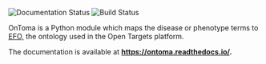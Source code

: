 ![Documentation Status](https://readthedocs.org/projects/ontoma/badge/?version=stable) ![Build Status](https://img.shields.io/circleci/build/gh/opentargets/OnToma)

OnToma is a Python module which maps the disease or phenotype terms to [EFO,](https://www.ebi.ac.uk/efo/) the ontology used in the Open Targets platform.

The documentation is available at **https://ontoma.readthedocs.io/.**
